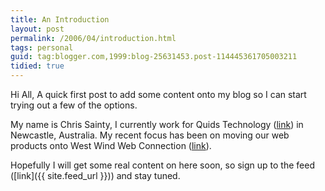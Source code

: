 ```yaml
---
title: An Introduction
layout: post
permalink: /2006/04/introduction.html
tags: personal
guid: tag:blogger.com,1999:blog-25631453.post-114445361705003211
tidied: true
---
```


Hi All,
A quick first post to add some content onto my blog so I can start trying out a few of the options.

My name is Chris Sainty, I currently work for Quids Technology ([link](http://www.quids.com.au/)) in Newcastle, Australia.
My recent focus has been on moving our web products onto West Wind Web Connection ([link](http://www.west-wind.com/)).

Hopefully I will get some real content on here soon, so sign up to the feed ([link]({{ site.feed_url }})) and stay tuned.
